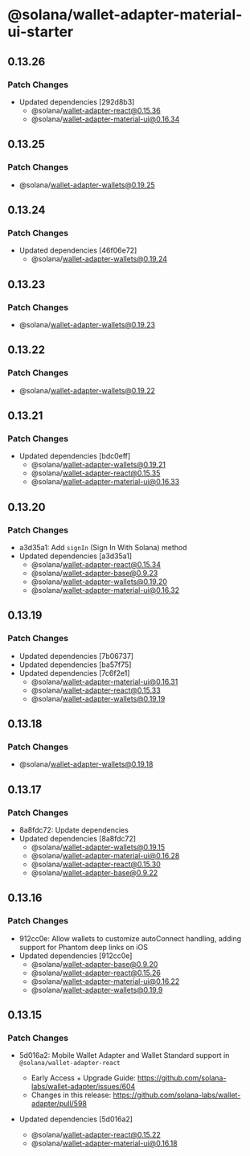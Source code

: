 # @solana/wallet-adapter-material-ui-starter

## 0.13.26

### Patch Changes

-   Updated dependencies [292d8b3]
    -   @solana/wallet-adapter-react@0.15.36
    -   @solana/wallet-adapter-material-ui@0.16.34

## 0.13.25

### Patch Changes

-   @solana/wallet-adapter-wallets@0.19.25

## 0.13.24

### Patch Changes

-   Updated dependencies [46f06e72]
    -   @solana/wallet-adapter-wallets@0.19.24

## 0.13.23

### Patch Changes

-   @solana/wallet-adapter-wallets@0.19.23

## 0.13.22

### Patch Changes

-   @solana/wallet-adapter-wallets@0.19.22

## 0.13.21

### Patch Changes

-   Updated dependencies [bdc0eff]
    -   @solana/wallet-adapter-wallets@0.19.21
    -   @solana/wallet-adapter-react@0.15.35
    -   @solana/wallet-adapter-material-ui@0.16.33

## 0.13.20

### Patch Changes

-   a3d35a1: Add `signIn` (Sign In With Solana) method
-   Updated dependencies [a3d35a1]
    -   @solana/wallet-adapter-react@0.15.34
    -   @solana/wallet-adapter-base@0.9.23
    -   @solana/wallet-adapter-wallets@0.19.20
    -   @solana/wallet-adapter-material-ui@0.16.32

## 0.13.19

### Patch Changes

-   Updated dependencies [7b06737]
-   Updated dependencies [ba57f75]
-   Updated dependencies [7c6f2e1]
    -   @solana/wallet-adapter-material-ui@0.16.31
    -   @solana/wallet-adapter-react@0.15.33
    -   @solana/wallet-adapter-wallets@0.19.19

## 0.13.18

### Patch Changes

-   @solana/wallet-adapter-wallets@0.19.18

## 0.13.17

### Patch Changes

-   8a8fdc72: Update dependencies
-   Updated dependencies [8a8fdc72]
    -   @solana/wallet-adapter-wallets@0.19.15
    -   @solana/wallet-adapter-material-ui@0.16.28
    -   @solana/wallet-adapter-react@0.15.30
    -   @solana/wallet-adapter-base@0.9.22

## 0.13.16

### Patch Changes

-   912cc0e: Allow wallets to customize autoConnect handling, adding support for Phantom deep links on iOS
-   Updated dependencies [912cc0e]
    -   @solana/wallet-adapter-base@0.9.20
    -   @solana/wallet-adapter-react@0.15.26
    -   @solana/wallet-adapter-material-ui@0.16.22
    -   @solana/wallet-adapter-wallets@0.19.9

## 0.13.15

### Patch Changes

-   5d016a2: Mobile Wallet Adapter and Wallet Standard support in `@solana/wallet-adapter-react`

    -   Early Access + Upgrade Guide: https://github.com/solana-labs/wallet-adapter/issues/604
    -   Changes in this release: https://github.com/solana-labs/wallet-adapter/pull/598

-   Updated dependencies [5d016a2]
    -   @solana/wallet-adapter-react@0.15.22
    -   @solana/wallet-adapter-material-ui@0.16.18
